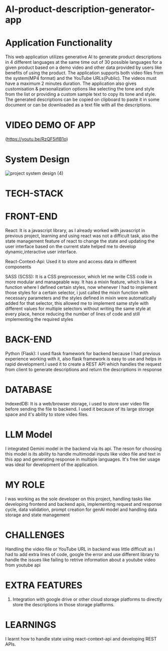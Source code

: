 # AI-product-description-generator-app

# Application Functionality
This web application utilizes generative AI to generate product descriptions in 4 different languages at the same time out of 30 possible languages for a given product based on a demo video and other data provided by users like benefits of using the product. The application supports both video files from the system(MP4 format) and the YouTube URLs(Public). The videos must have a maximum 2 minutes duration. The application also gives customisation & personalization options like selecting the tone and style from the list or providing a custom sample text to copy its tone and style. The generated descriptions can be copied on clipboard to paste it in some document or can be downloaded as a text file with all the descriptions.

# VIDEO DEMO OF APP
(https://youtu.be/RzQF5iflB1o)

# System Design
![project system design (4)](https://github.com/user-attachments/assets/d8c577b2-34c4-4bd4-8731-29a4f57ad4cb)

# TECH-STACK
  # FRONT-END
  React: It is a javascript library, as I already worked with javascript in previous project, learning and using react was not a difficult task, also the state management feature of react to change the state and 
  updating the user interface based on the current state helped me to develop dynamic,interactive user interface.

  React-Context-Api: Used it to store and access data in different components

  SASS (SCSS): It is a CSS preprocessor, which let me write CSS code in more modular and manageable way. It has a mixin feature, which is like a function where I defined certain styles, now whenever I had to 
  implement those styles for a certain selector, i just called the mixin function with necessary parameters and the styles defined in mixin were automatically added for that selector, this allowed me to 
  implement same style with different values for multiple selectors without writing the same style at every place, hence reducing the number of lines of code and still implementing the required styles
  
  # BACK-END
  Python (Flask): I used flask framework for backend because I had previous experience working with it, also flask framework is easy to use and helps in rapid development.I used it to create a REST API which       handles the request from client to generate descriptions and return the descriptions in response
  
  # DATABASE
  IndexedDB: It is a web/browser storage, i used to store user video file before sending the file to backend. I used it because of its large storage space and it's ability to store video files.

  # LLM Model
  I integrated Gemini model in the backend via its api. The reson for choosing this model is its ability to handle multimodal inputs like video file and text in this app and generating response in multiple         languages. It's free tier usage was ideal for development of the application.

# MY ROLE
I was working as the sole developer on this project, handling tasks like developing frontend and backend apis, implementing request and response cycle, data validation, prompt creation for genAI model and 
handling data storage and state management

# CHALLENGES
Handling the video file or YouTube URL in backend was little difficult as I had to add extra lines of code, google the error and use different library to handle the issues like failing to retrive information about a youtube video from youtube api

# EXTRA FEATURES
1. Integration with google drive or other cloud storage platforms to directly store the descriptions in those storage platforms.
   
# LEARNINGS
I learnt how to handle state using react-context-api and developing REST APIs.
